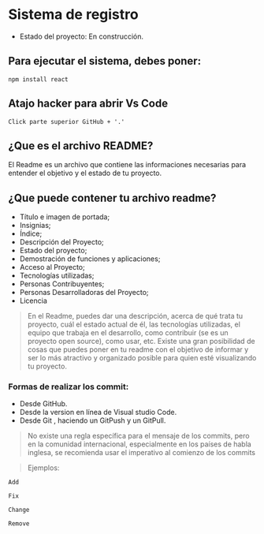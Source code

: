 <h1>Sistema de registro </h1>

* Estado del proyecto: En construcción.

## Para ejecutar el sistema, debes poner: 

```npm install react```

## Atajo hacker para abrir Vs Code
```Click parte superior GitHub + '.'```

<h2>¿Que es el archivo README?</h2> 
  
El Readme es un archivo que contiene las informaciones necesarias para entender el objetivo y el estado de tu proyecto.

  ## ¿Que puede contener tu archivo readme?

* Título e imagen de portada;
* Insignias;
* Índice;
* Descripción del Proyecto;
* Estado del proyecto;
* Demostración de funciones y aplicaciones;
* Acceso al Proyecto;
* Tecnologías utilizadas;
* Personas Contribuyentes;
* Personas Desarrolladoras del Proyecto;
* Licencia

>  En el Readme, puedes dar una descripción,  acerca de qué trata tu proyecto,
>  cuál el estado actual de él,  las tecnologías utilizadas, el equipo 
>  que trabaja en el desarrollo, como contribuir (se es un proyecto open source),
>  como usar, etc. Existe una gran posibilidad de cosas que puedes poner
>  en tu readme con el objetivo de informar y ser lo más atractivo y 
>  organizado posible  para quien esté visualizando tu proyecto.


<h3>Formas de realizar los commit:</h3>

* Desde GitHub.
* Desde la version en línea de Visual studio Code.
* Desde Git , haciendo un GitPush y un GitPull.

> No existe una regla específica para el mensaje de los commits, 
> pero en la comunidad internacional, especialmente en los países de habla inglesa,
> se recomienda usar el imperativo al comienzo de los commits

> Ejemplos:

```Add```

```Fix```

```Change```

```Remove```


 

